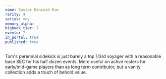 ```yaml
---
name: Buster Kincaid Kim
rarity: 4
series: voy
memory_alpha:
bigbook_tier: 7
events: 7
in_portal: true
published: true
---
```


Tom's perennial sidekick is just barely a top 1/3rd voyager with a reasonable base SEC for his half dozen events. More useful on active rosters for early/mid-game players than as long term contributor, but a vanity collection adds a touch of behold value.
